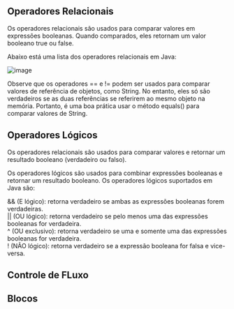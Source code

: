 ## Operadores Relacionais

Os operadores relacionais são usados para comparar valores em expressões booleanas. Quando comparados, eles retornam um valor booleano true ou false.

Abaixo está uma lista dos operadores relacionais em Java:

![image](https://user-images.githubusercontent.com/122856066/236090993-b72b794f-368d-4d67-9df3-4134f7af228d.png)

Observe que os operadores == e != podem ser usados para comparar valores de referência de objetos, como String. No entanto, eles só são verdadeiros se as duas referências se referirem ao mesmo objeto na memória. Portanto, é uma boa prática usar o método equals() para comparar valores de String.

## Operadores Lógicos

Os operadores relacionais são usados para comparar valores e retornar um resultado booleano (verdadeiro ou falso).

Os operadores lógicos são usados para combinar expressões booleanas e retornar um resultado booleano. Os operadores lógicos suportados em Java são:

&& (E lógico): retorna verdadeiro se ambas as expressões booleanas forem verdadeiras. <br>
|| (OU lógico): retorna verdadeiro se pelo menos uma das expressões booleanas for verdadeira.<br>
^ (OU exclusivo): retorna verdadeiro se uma e somente uma das expressões booleanas for verdadeira.<br>
! (NÃO lógico): retorna verdadeiro se a expressão booleana for falsa e vice-versa.<br>

## Controle de FLuxo

## Blocos
